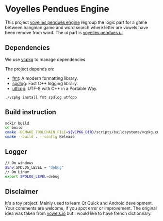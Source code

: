# Voyelles Pendues Engine

This project [voyelles pendues engine](https://github.com/edmBernard/voyelles-pendues-engine) regroup the logic part for a game between hangman game and word search where letter are vowels have been remove from word. The ui part is [voyelles pendues ui](https://github.com/edmBernard/voyelles-pendues-ui)

## Dependencies

We use [vcpkg](https://github.com/Microsoft/vcpkg) to manage dependencies

The project depends on:
- [fmt](https://fmt.dev/latest/index.html): A modern formatting library.
- [spdlog](https://github.com/gabime/spdlog): Fast C++ logging library.
- [utfcpp](https://github.com/nemtrif/utfcpp): UTF-8 with C++ in a Portable Way.

```
./vcpkg install fmt spdlog utfcpp
```

## Build instruction

```bash
mdkir build
cd build
cmake -DCMAKE_TOOLCHAIN_FILE=${VCPKG_DIR}/scripts/buildsystems/vcpkg.cmake ..
cmake --build . --config Release
```

## Logger

```bash
// On windows
$Env:SPDLOG_LEVEL = "debug"
// On Linux
export SPDLOG_LEVEL=debug
```

## Disclaimer

It's a toy project. Mainly used to learn Qt Quick and Android development.
Your comments are welcome, if you spot error or improvement.
The original idea was taken from [vowels.io](vowels.io) but I would like to have french dictionnary.
